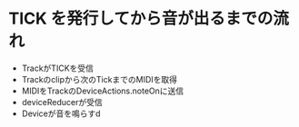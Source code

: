 # TICK を発行してから音が出るまでの流れ

- TrackがTICKを受信
- Trackのclipから次のTickまでのMIDIを取得
- MIDIをTrackのDeviceActions.noteOnに送信
- deviceReducerが受信
- Deviceが音を鳴らすd
